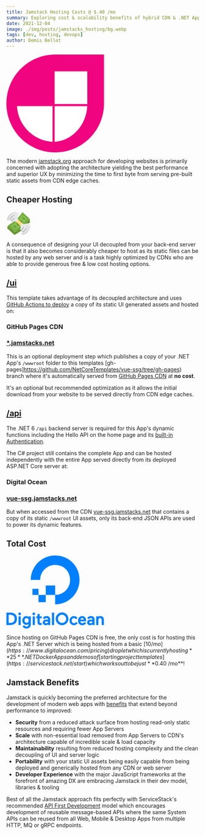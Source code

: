 ```yaml
---
title: Jamstack Hosting Costs @ $.40 /mo
summary: Exploring cost & scalability benefits of hybrid CDN & .NET Apps
date: 2021-12-04
image: ./img/posts/jamstacks_hosting/bg.webp
tags: [dev, hosting, devops]
author: Demis Bellot
---
```


<a href="https://jamstack.org">
    <svg class="w-14 h-14 float-left mt-2 mr-4" xmlns="http://www.w3.org/2000/svg" width="256" height="256" viewBox="0 0 256 256"><path fill="#F0047F" d="M128 0C57.221 0 0 57.221 0 128c0 70.778 57.221 128 128 128c70.778 0 128-57.222 128-128V0H128Z"/><path fill="#FFF" d="M121.04 134.96v93.312c-49.663-2.837-89.64-42.345-93.215-91.81l-.097-1.502h93.312Zm90.962 0c-2.6 49.664-38.816 89.64-84.159 93.215l-1.377.097V134.96h85.536Zm.112-91.074v85.648h-85.648V43.886h85.648Z"/></svg>
</a>

The modern [jamstack.org](https://jamstack.org) approach for developing websites is primarily concerned with adopting
the architecture yielding the best performance and superior UX by minimizing the time to first byte from serving
pre-built static assets from CDN edge caches.

## Cheaper Hosting

<a href="https://jamstack.org">
    <svg class="w-14 h-14 float-left mt-2 mr-4" xmlns="http://www.w3.org/2000/svg" width="64" height="64" viewBox="0 0 64 64"><path fill="#699635" d="M61 20.9C54.8 15.3 48.6 9.6 42.4 4C33.3 17.8 17.9 30.1 3.3 39c-.4 1.9-.8 3.7-1.3 5.5C8.4 50.3 14.8 56.2 21.2 62C36.3 53.7 52.3 41.9 62 28.5c-.3-2.5-.7-5-1-7.6"/><path fill="#83bf4f" d="M22.4 54.6C16.1 48.8 9.8 43 3.5 37.3c15.7-8.9 28.9-21 38.6-35.3C48.4 7.8 54.7 13.5 61 19.3c-9.7 14.3-22.9 26.4-38.6 35.3"/><g fill="#699635"><path d="M20.8 50.8c-4.2-3.8-8.4-7.7-12.6-11.5c.3-.2.5-.3.8-.5c.8-.5 1-1.4.3-2.1l-.6-.6C21.4 28.3 32.4 18.3 41 6.7l.6.6c.7.6 1.7.5 2.3-.2c.2-.2.3-.5.5-.7c4.2 3.8 8.4 7.7 12.6 11.5c-.2.2-.3.5-.5.7c-.6.8-.5 1.9.2 2.6l.6.6C48.7 33.3 37.7 43.3 25 51.1l-.6-.6c-.7-.6-1.9-.7-2.8-.2c-.3.2-.5.3-.8.5m-9.9-11.4c3.4 3.1 6.8 6.2 10.3 9.4c1.3-.4 2.8-.3 4 .3C36.8 41.7 46.9 32.5 55 21.8c-.7-1.1-.8-2.5-.3-3.7c-3.4-3.1-6.8-6.2-10.3-9.4c-.9.8-2.2.9-3.3.3C33 19.8 22.9 29 11.3 36.4c.6 1 .5 2.2-.4 3"/><path d="M20 37.3c1.1-.4 2.3-.3 3.1.4c-.5.4-1.1.8-1.6 1.2c-.2-.2-.7-.2-.9 0c-.3.2-.4.5-.1.7c.2.2.7.2 1 0c1.2-.8 2.9-.9 3.8 0c.7.7.8 1.7.1 2.5c.2.2.4.3.6.5c-.5.3-1 .7-1.5 1c-.2-.2-.4-.4-.6-.5c-1.1.3-2.3.2-3-.5c.6-.4 1.1-.7 1.7-1.1c.2.2.7.2 1 0c.3-.2.3-.5.1-.7c-.2-.2-.6-.2-.9 0c-.7.5-1.6.7-2.4.6c-.6-.1-1.1-.3-1.5-.6c-.7-.7-.7-1.6-.1-2.4c-.2-.1-.3-.3-.5-.5c.5-.3 1-.7 1.5-1c-.1.1.1.2.2.4m23.2-21.4c.9-.6 2-.6 2.7.1l-1.2 1.5c-.2-.2-.6-.2-.8.1c-.2.3-.2.7 0 .9s.6.2.8-.1c.9-1.1 2.4-1.3 3.3-.5c.7.7.9 1.8.5 2.8c.2.2.4.3.6.5c-.4.5-.7.9-1.1 1.4c-.2-.2-.4-.4-.6-.5c-.9.5-1.9.5-2.6-.2c.4-.5.9-1 1.3-1.5c.2.2.6.2.8-.1s.2-.7 0-.9c-.2-.2-.6-.2-.8.1c-.5.6-1.3 1-2 1c-.5 0-1-.2-1.4-.5c-.7-.7-.9-1.7-.5-2.7c-.2-.1-.3-.3-.5-.5c.4-.4.8-.9 1.1-1.4c0 .2.2.3.4.5m-3 19.6c-3.2 2.9-8.6 2.8-11.7 0c-3.1-2.9-2.9-7.4.3-10.3c3.2-2.9 8.2-3.2 11.3-.3c3.2 2.8 3.3 7.7.1 10.6"/></g><path fill="#ffdd7d" d="m21.8 24.5l18.9 17.3c2.2-1.8 4.2-3.7 6.2-5.7L28.1 18.8c-2 1.9-4.1 3.8-6.3 5.7"/><path fill="#dbb471" d="M40.8 49.4c2.1-1.6 4.2-3.3 6.2-5V36c-2 2-4.1 3.9-6.2 5.7v7.7"/><path id="emojioneMoneyWithWings0" fill="#8d9998" d="M12.1 24.7c1.1-.4 2-1 2.9-1.7c.9-.7 1.7-1.4 2.6-2.2c.9-.7 1.8-1.5 2.8-2c1-.6 2.3-.9 3.4-.7c-1.1.2-2.1.7-3 1.4c-.9.6-1.7 1.4-2.6 2.1c-.9.7-1.8 1.5-2.8 2.1c-1 .6-2.2 1-3.3 1"/><path fill="#e8e8e8" d="M39.8 33.1s4.9 1.4 16.3-1.6s6 29.8-14.8 29.8c-2.3 0-2.4-2.9 4-8.1c0 0-9 2.1-5.1-4.6c0 0-6.4 1.1-3.5-4c0 0 1.3-3.8.1-8.1c.1 0 .8-2.2 3-3.4"/><g fill="#d1d1d1"><path d="M61.5 34.7c.2 8.8-6.8 23.4-20.7 23.4h-.2c-1.3 2.1-.7 3.3.7 3.3c15.8-.1 22.7-18.9 20.2-26.7"/><path d="M54.3 39.5c-3 10.8-15 11.7-15 11.7c-.5 2.3.5 3.3 1.8 3.3c4.4.1 12.6-7.2 13.2-15m-8.4 0c-7.1 10-9.6 6.3-9.6 6.3c-1.8 4 2.9 4 3.7 3.1c2.3-2.5 6-7.7 5.9-9.4"/></g><path fill="#8d9998" d="M40.5 58.4c1.2-1.6 2.7-2.9 4.2-4.2c1.5-1.3 3-2.6 4.5-4c1.4-1.4 2.8-3 3.8-4.8c1-1.8 1.5-3.9 1.3-5.9c-.2 2-.9 3.9-2 5.5s-2.4 3.1-3.8 4.5s-2.9 2.7-4.3 4.2c-1.5 1.3-2.8 2.9-3.7 4.7m-1.2-7.2c.4-1.1 1-2 1.7-2.9c.7-.9 1.4-1.7 2.2-2.6c.7-.9 1.5-1.8 2-2.8c.6-1 .9-2.3.7-3.4c-.2 1.1-.7 2.1-1.4 3c-.6.9-1.4 1.7-2.1 2.6c-.7.9-1.5 1.8-2.1 2.8c-.6 1-1 2.2-1 3.3"/><path fill="#e8e8e8" d="M30.2 24.2s-1.4-4.9 1.6-16.3S2 1.9 2 22.7c0 2.3 2.9 2.4 8.1-4c0 0-2.1 9 4.6 5.1c0 0-1.1 6.4 4 3.5c0 0 3.8-1.3 8.1-.1c0-.1 2.2-.8 3.4-3"/><g fill="#d1d1d1"><path d="M28.6 2.5C19.8 2.3 5.2 9.3 5.2 23.2v.2c-2.1 1.2-3.2.7-3.2-.7C2 6.9 20.8 0 28.6 2.5"/><path d="M23.8 9.7c-10.8 3-11.7 15-11.7 15c-2.3.5-3.3-.5-3.3-1.8c-.1-4.4 7.2-12.6 15-13.2m0 8.4c-10 7.1-6.3 9.6-6.3 9.6c-4 1.8-4-2.9-3.1-3.7c2.5-2.3 7.7-6 9.4-5.9"/></g><path fill="#8d9998" d="M4.9 23.5c1.6-1.2 2.9-2.7 4.2-4.2c1.3-1.5 2.6-3 4-4.5c1.4-1.4 3-2.8 4.8-3.8c1.8-1 3.9-1.5 5.9-1.3c-2 .2-3.9.9-5.5 2s-3.1 2.4-4.5 3.8s-2.7 2.9-4.2 4.3c-1.4 1.5-2.9 2.8-4.7 3.7"/><use href="#emojioneMoneyWithWings0"/></svg>
</a>

A consequence of designing your UI decoupled from your back-end server is that it also becomes considerably
cheaper to host as its static files can be hosted by any web server and is a task highly optimized by CDNs
who are able to provide generous free & low cost hosting options.

##  [/ui](https://github.com/NetCoreTemplates/vue-ssg/tree/main/ui)

This template takes advantage of its decoupled architecture and uses [GitHub Actions to deploy](/posts/deploy)
a copy of its static UI generated assets and hosted on:

### GitHub Pages CDN

### [*.jamstacks.net](https://jamstacks.net)

This is an optional deployment step which publishes a copy of your .NET App's `/wwwroot` folder to this templates
[gh-pages]https://github.com/NetCoreTemplates/vue-ssg/tree/gh-pages) branch where it's automatically served from
[GitHub Pages CDN](https://docs.github.com/en/pages/getting-started-with-github-pages/about-github-pages) at **no cost**.

It's an optional but recommended optimization as it allows the initial download from your website to be served
directly from CDN edge caches.

## [/api](https://github.com/NetCoreTemplates/vue-ssg/tree/main/api)

The .NET 6 `/api` backend server is required for this App's dynamic functions including the Hello API on the home page
and its [built-in Authentication](https://docs.servicestack.net/auth).

The C# project still contains the complete App and can be hosted independently with the entire App served
directly from its deployed ASP.NET Core server at:

### Digital Ocean

### [vue-ssg.jamstacks.net](https://vue-ssg.jamstacks.net)

But when accessed from the CDN [vue-ssg.jamstacks.net](https://vue-ssg.jamstacks.net) that contains a
copy of its static `/wwwroot` UI assets, only its back-end JSON APIs are used to power its dynamic features.

## Total Cost

<a href="https://www.digitalocean.com/pricing">
    <svg class="w-24 h-24 float-left mt-0 mr-8" xmlns="http://www.w3.org/2000/svg" width="256" height="192" viewBox="0 0 256 192"><path fill="#0080FF" d="M127.806 103.432v24.705c41.874 0 74.478-40.453 60.78-84.332C182.6 24.63 167.363 9.393 148.188 3.407c-43.88-13.698-84.333 18.906-84.333 60.78h24.762c.003 0 .006-.006.006-.006c.004-26.28 26.01-46.596 53.639-36.57c10.236 3.714 18.4 11.877 22.117 22.112c10.027 27.612-10.26 53.609-36.516 53.646V78.744l-.004-.002h-24.686c-.002 0-.004.004-.004.004v24.686h24.637Zm-24.642 18.974H84.197l-.004-.005v-18.969h18.976v18.97s-.002.004-.005.004Zm-18.958-18.974h-15.9c-.007 0-.012-.004-.012-.004V87.535s.005-.012.012-.012h15.888c.007 0 .012.005.012.005v15.904Zm-62.11 49.766c-3.219-2.234-7.225-3.366-11.906-3.366H0v32.329h10.19c4.67 0 8.677-1.195 11.91-3.55c1.76-1.249 3.142-2.994 4.11-5.184c.962-2.18 1.45-4.75 1.45-7.64c0-2.857-.488-5.395-1.452-7.543c-.966-2.16-2.35-3.857-4.112-5.046Zm-16.144 2.098H9.15c3.559 0 6.488.7 8.71 2.083c2.465 1.487 3.716 4.315 3.716 8.407c0 4.215-1.254 7.171-3.726 8.79h-.002c-2.127 1.406-5.039 2.12-8.654 2.12H5.952v-21.4Zm25.881 26.865h5.73v-22.77h-5.73v22.77Zm2.92-32.727c-.98 0-1.823.347-2.503 1.027c-.687.655-1.036 1.486-1.036 2.468c0 .98.347 1.823 1.032 2.507c.684.686 1.528 1.033 2.507 1.033c.979 0 1.822-.347 2.508-1.033c.686-.685 1.032-1.529 1.032-2.507c0-.981-.348-1.811-1.032-2.463a3.43 3.43 0 0 0-2.508-1.032Zm23.618 11.86c-1.728-1.538-3.657-2.434-5.743-2.434c-3.163 0-5.792 1.094-7.813 3.25c-2.046 2.138-3.085 4.89-3.085 8.18c0 3.213 1.022 5.956 3.042 8.156c2.035 2.128 4.679 3.206 7.856 3.206c2.209 0 4.108-.615 5.655-1.83v.525c0 1.889-.506 3.359-1.503 4.368c-.997 1.008-2.379 1.519-4.107 1.519c-2.645 0-4.303-1.04-6.321-3.767l-3.902 3.749l.105.148c.843 1.182 2.134 2.34 3.838 3.44c1.704 1.095 3.846 1.652 6.368 1.652c3.402 0 6.153-1.049 8.18-3.116c2.037-2.079 3.07-4.862 3.07-8.27v-20.68h-5.64v1.903Zm-1.503 13.447c-1.001 1.138-2.287 1.689-3.93 1.689c-1.643 0-2.922-.551-3.909-1.687c-.981-1.13-1.48-2.63-1.48-4.454c0-1.854.499-3.371 1.481-4.51c.973-1.126 2.288-1.698 3.908-1.698c1.641 0 2.928.556 3.93 1.701c.997 1.138 1.503 2.654 1.503 4.507c0 1.824-.506 3.323-1.503 4.452Zm12.047 7.42h5.73v-22.77h-5.73v22.77Zm2.92-32.727c-.979 0-1.823.347-2.503 1.027c-.687.655-1.036 1.486-1.036 2.468c0 .98.347 1.823 1.032 2.507c.684.686 1.528 1.033 2.508 1.033a3.43 3.43 0 0 0 2.508-1.033c.685-.685 1.032-1.529 1.032-2.507c0-.981-.35-1.811-1.032-2.463a3.433 3.433 0 0 0-2.508-1.032Zm15.369 3.805h-5.64v6.152h-3.277v5.222h3.276v9.458c0 2.96.591 5.078 1.758 6.294c1.17 1.222 3.247 1.841 6.174 1.841c.931 0 1.868-.031 2.784-.09l.258-.018v-5.218l-1.964.103c-1.365 0-2.275-.24-2.708-.711c-.44-.48-.661-1.494-.661-3.013v-8.646h5.333v-5.222h-5.333v-6.152Zm24.998 7.855c-1.737-1.482-4.137-2.234-7.134-2.234c-1.907 0-3.69.418-5.302 1.236c-1.492.757-2.957 2.01-3.888 3.65l.058.07l3.669 3.512c1.511-2.41 3.192-3.247 5.42-3.247c1.197 0 2.19.322 2.954.955c.76.629 1.13 1.429 1.13 2.442v1.106a14.494 14.494 0 0 0-4.217-.65c-2.852 0-5.172.67-6.895 1.993c-1.746 1.34-2.63 3.255-2.63 5.696c0 2.139.745 3.877 2.222 5.169c1.49 1.246 3.35 1.879 5.533 1.879c2.181 0 4.222-.88 6.075-2.385v1.875h5.641v-14.638c0-2.771-.887-4.934-2.636-6.429Zm-10.173 12.366c.65-.453 1.568-.682 2.73-.682c1.379 0 2.841.277 4.35.824v2.234c-1.246 1.157-2.91 1.745-4.947 1.745c-.992 0-1.763-.22-2.293-.657c-.52-.426-.773-.969-.773-1.656c0-.781.305-1.373.933-1.808Zm17.374 8.701h5.73v-32.33h-5.73v32.33Zm26.52.487c-9.19 0-16.667-7.476-16.667-16.666c0-9.19 7.476-16.667 16.666-16.667c9.19 0 16.666 7.477 16.666 16.667c0 9.19-7.476 16.666-16.666 16.666Zm0-27.46c-5.952 0-10.793 4.842-10.793 10.794c0 5.951 4.841 10.792 10.792 10.792s10.793-4.84 10.793-10.792s-4.842-10.793-10.793-10.793Zm37.096 18.831c-1.025 1.149-2.073 2.145-2.881 2.662v.001c-.792.508-1.792.767-2.971.767c-1.689 0-3.046-.615-4.152-1.882c-1.1-1.26-1.657-2.878-1.657-4.814c0-1.934.55-3.55 1.636-4.801c1.091-1.26 2.441-1.87 4.128-1.87c1.846 0 3.792 1.147 5.459 3.119l3.787-3.632c-2.47-3.214-5.619-4.709-9.378-4.709c-3.146 0-5.873 1.146-8.105 3.405c-2.22 2.242-3.346 5.099-3.346 8.488c0 3.39 1.125 6.254 3.343 8.512c2.22 2.26 4.948 3.406 8.108 3.406c4.148 0 7.497-1.791 9.754-5.072l-3.725-3.58Zm23.516-11.447c-.812-1.132-1.918-2.043-3.29-2.71c-1.366-.665-2.96-1.002-4.734-1.002c-3.198 0-5.816 1.18-7.78 3.51c-1.908 2.31-2.874 5.183-2.874 8.539c0 3.45 1.06 6.307 3.152 8.489c2.08 2.171 4.865 3.273 8.276 3.273c3.864 0 7.035-1.563 9.424-4.645l.129-.166l-3.738-3.592c-.346.418-.837.892-1.286 1.314c-.565.534-1.097.947-1.665 1.23c-.857.426-1.817.637-2.892.637c-1.587 0-2.902-.467-3.907-1.388c-.94-.862-1.49-2.024-1.636-3.459h15.18l.052-2.091c0-1.48-.202-2.906-.599-4.24a12.37 12.37 0 0 0-1.812-3.699Zm-12.523 5.361c.276-1.09.778-1.996 1.497-2.7c.776-.765 1.787-1.152 3.003-1.152c1.39 0 2.465.395 3.196 1.177c.678.722 1.06 1.621 1.14 2.675h-8.836Zm34.528-6.839c-1.737-1.482-4.138-2.234-7.134-2.234c-1.907 0-3.69.418-5.302 1.236c-1.493.757-2.958 2.01-3.888 3.65l.058.07l3.669 3.512c1.511-2.41 3.192-3.247 5.42-3.247c1.197 0 2.19.322 2.954.955c.76.629 1.13 1.429 1.13 2.442v1.106a14.5 14.5 0 0 0-4.218-.65c-2.85 0-5.172.67-6.895 1.993c-1.745 1.34-2.63 3.255-2.63 5.696c0 2.139.746 3.877 2.223 5.169c1.489 1.246 3.35 1.879 5.532 1.879s4.223-.88 6.075-2.385v1.875h5.642v-14.638c0-2.771-.887-4.934-2.636-6.429Zm-10.173 12.366c.65-.453 1.567-.682 2.73-.682c1.379 0 2.841.277 4.35.824v2.234c-1.247 1.157-2.91 1.745-4.948 1.745c-.991 0-1.762-.22-2.292-.657c-.52-.426-.773-.969-.773-1.656c0-.781.305-1.373.933-1.808Zm34.851-11.919c-1.596-1.778-3.838-2.681-6.667-2.681c-2.273 0-4.119.653-5.5 1.94v-1.41h-5.619v22.771h5.73v-12.558c0-1.725.41-3.095 1.22-4.073c.808-.974 1.918-1.449 3.395-1.449c1.298 0 2.281.424 3.007 1.295c.729.875 1.098 2.08 1.098 3.586v13.199h5.73v-13.199c0-3.154-.805-5.65-2.394-7.42Z"/></svg>
</a>

Since hosting on GitHub Pages CDN is free, the only cost is for hosting this App's .NET Server which is being hosted
from a basic [$10 /mo](https://www.digitalocean.com/pricing) droplet which is currently hosting **25** .NET Docker
Apps and demos of [starting project templates](https://servicestack.net/start) which works out to be just **$0.40 /mo**!

## Jamstack Benefits

Jamstack is quickly becoming the preferred architecture for the development of modern web apps with
[benefits](https://jamstack.org/why-jamstack/) that extend beyond performance to improved:

- **Security** from a reduced attack surface from hosting read-only static resources and requiring fewer App Servers
- **Scale** with non-essential load removed from App Servers to CDN's architecture capable of incredible scale & load capacity
- **Maintainability** resulting from reduced hosting complexity and the clean decoupling of UI and server logic
- **Portability** with your static UI assets being easily capable from being deployed and generically hosted from any CDN or web server
- **Developer Experience** with the major JavaScript frameworks at the forefront of amazing DX are embracing Jamstack in their dev model, libraries & tooling

Best of all the Jamstack approach fits perfectly with ServiceStack's recommended
[API First Development](https://docs.servicestack.net/api-first-development) model which encourages development of
reusable message-based APIs where the same System APIs can be reused from all Web, Mobile & Desktop Apps
from multiple HTTP, MQ or gRPC endpoints.
